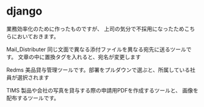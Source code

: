 # django
業務効率化のために作ったものですが、
上司の気分で不採用になったためこちらにおいておきます。

Mail_Distributer
同じ文面で異なる添付ファイルを異なる宛先に送るツールです。
文章の中に置換タグを入れると、宛名が変更します

Redms
美品貸与管理ツールです。部署をプルダウンで選ぶと、所属している社員が選択されます

TIMS
製品や会社の写真を貸与する際の申請用PDFを作成するツールと、
画像を配布するツールです。
